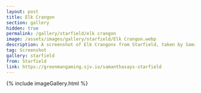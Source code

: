 ```yaml
---
layout: post
title: Elk Crangon
section: gallery
hidden: true
permalink: /gallery/starfield/elk crangon
image: /assets/images/gallery/starfield/Elk Crangon.webp
description: A screenshot of Elk Crangons from Starfield, taken by Samantha Says.
tag: Screenshot
gallery: starfield
from: Starfield
link: https://greenmangaming.sjv.io/samanthasays-starfield
---
```

{% include imageGallery.html %}